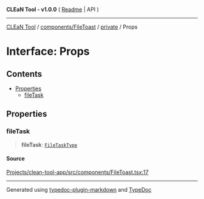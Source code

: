 **CLEaN Tool - v1.0.0** ( [Readme](../../../../README.md) \| API )

***

[CLEaN Tool](../../../../modules.md) / [components/FileToast](../../README.md) / [private](../README.md) / Props

# Interface: Props

## Contents

- [Properties](Props.md#properties)
  - [fileTask](Props.md#filetask)

## Properties

### fileTask

> **fileTask**: [`FileTaskType`](../../type-aliases/FileTaskType.md)

#### Source

[Projects/clean-tool-app/src/components/FileToast.tsx:17](https://github.com/yuckyh/clean-tool-app/)

***

Generated using [typedoc-plugin-markdown](https://www.npmjs.com/package/typedoc-plugin-markdown) and [TypeDoc](https://typedoc.org/)
